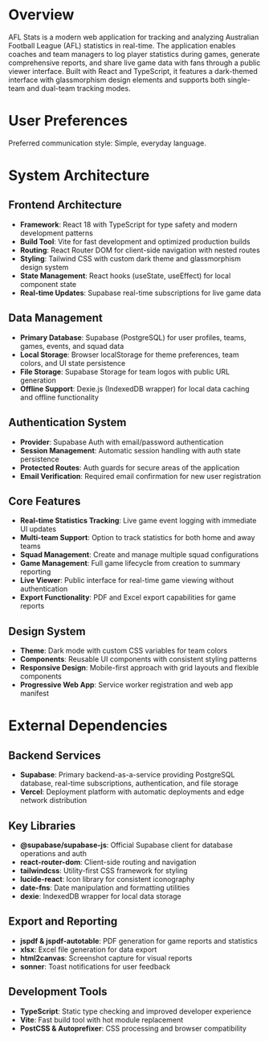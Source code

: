 # Overview

AFL Stats is a modern web application for tracking and analyzing Australian Football League (AFL) statistics in real-time. The application enables coaches and team managers to log player statistics during games, generate comprehensive reports, and share live game data with fans through a public viewer interface. Built with React and TypeScript, it features a dark-themed interface with glassmorphism design elements and supports both single-team and dual-team tracking modes.

# User Preferences

Preferred communication style: Simple, everyday language.

# System Architecture

## Frontend Architecture
- **Framework**: React 18 with TypeScript for type safety and modern development patterns
- **Build Tool**: Vite for fast development and optimized production builds
- **Routing**: React Router DOM for client-side navigation with nested routes
- **Styling**: Tailwind CSS with custom dark theme and glassmorphism design system
- **State Management**: React hooks (useState, useEffect) for local component state
- **Real-time Updates**: Supabase real-time subscriptions for live game data

## Data Management
- **Primary Database**: Supabase (PostgreSQL) for user profiles, teams, games, events, and squad data
- **Local Storage**: Browser localStorage for theme preferences, team colors, and UI state persistence
- **File Storage**: Supabase Storage for team logos with public URL generation
- **Offline Support**: Dexie.js (IndexedDB wrapper) for local data caching and offline functionality

## Authentication System
- **Provider**: Supabase Auth with email/password authentication
- **Session Management**: Automatic session handling with auth state persistence
- **Protected Routes**: Auth guards for secure areas of the application
- **Email Verification**: Required email confirmation for new user registration

## Core Features
- **Real-time Statistics Tracking**: Live game event logging with immediate UI updates
- **Multi-team Support**: Option to track statistics for both home and away teams
- **Squad Management**: Create and manage multiple squad configurations
- **Game Management**: Full game lifecycle from creation to summary reporting
- **Live Viewer**: Public interface for real-time game viewing without authentication
- **Export Functionality**: PDF and Excel export capabilities for game reports

## Design System
- **Theme**: Dark mode with custom CSS variables for team colors
- **Components**: Reusable UI components with consistent styling patterns
- **Responsive Design**: Mobile-first approach with grid layouts and flexible components
- **Progressive Web App**: Service worker registration and web app manifest

# External Dependencies

## Backend Services
- **Supabase**: Primary backend-as-a-service providing PostgreSQL database, real-time subscriptions, authentication, and file storage
- **Vercel**: Deployment platform with automatic deployments and edge network distribution

## Key Libraries
- **@supabase/supabase-js**: Official Supabase client for database operations and auth
- **react-router-dom**: Client-side routing and navigation
- **tailwindcss**: Utility-first CSS framework for styling
- **lucide-react**: Icon library for consistent iconography
- **date-fns**: Date manipulation and formatting utilities
- **dexie**: IndexedDB wrapper for local data storage

## Export and Reporting
- **jspdf & jspdf-autotable**: PDF generation for game reports and statistics
- **xlsx**: Excel file generation for data export
- **html2canvas**: Screenshot capture for visual reports
- **sonner**: Toast notifications for user feedback

## Development Tools
- **TypeScript**: Static type checking and improved developer experience
- **Vite**: Fast build tool with hot module replacement
- **PostCSS & Autoprefixer**: CSS processing and browser compatibility